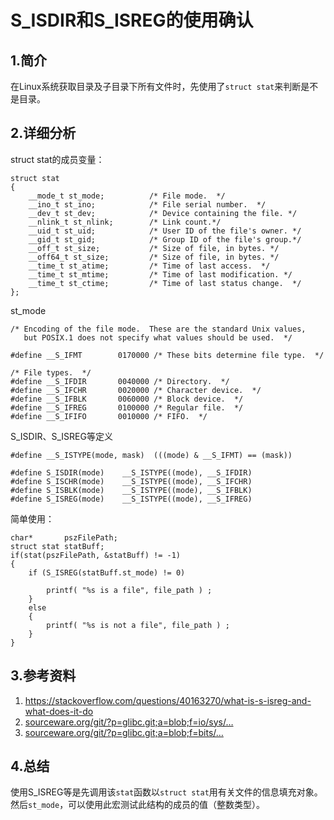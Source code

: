 # S_ISDIR和S_ISREG的使用确认

## 1.简介

在Linux系统获取目录及子目录下所有文件时，先使用了`struct stat`来判断是不是目录。

## 2.详细分析

struct stat的成员变量：

```
struct stat
{
	__mode_t st_mode;          /* File mode.  */
	__ino_t st_ino;            /* File serial number.  */
	__dev_t st_dev;            /* Device containing the file. */
	__nlink_t st_nlink;        /* Link count.*/
	__uid_t st_uid;            /* User ID of the file's owner. */
	__gid_t st_gid;            /* Group ID of the file's group.*/
	__off_t st_size;           /* Size of file, in bytes. */
	__off64_t st_size;         /* Size of file, in bytes. */
	__time_t st_atime;         /* Time of last access.  */
	__time_t st_mtime;         /* Time of last modification. */
	__time_t st_ctime;         /* Time of last status change.  */
};
```

st_mode

```
/* Encoding of the file mode.  These are the standard Unix values,
   but POSIX.1 does not specify what values should be used.  */

#define __S_IFMT        0170000 /* These bits determine file type.  */

/* File types.  */
#define __S_IFDIR       0040000 /* Directory.  */
#define __S_IFCHR       0020000 /* Character device.  */
#define __S_IFBLK       0060000 /* Block device.  */
#define __S_IFREG       0100000 /* Regular file.  */
#define __S_IFIFO       0010000 /* FIFO.  */
```

S_ISDIR、S_ISREG等定义

```
#define __S_ISTYPE(mode, mask)  (((mode) & __S_IFMT) == (mask))
 
#define S_ISDIR(mode)    __S_ISTYPE((mode), __S_IFDIR)
#define S_ISCHR(mode)    __S_ISTYPE((mode), __S_IFCHR)
#define S_ISBLK(mode)    __S_ISTYPE((mode), __S_IFBLK)
#define S_ISREG(mode)    __S_ISTYPE((mode), __S_IFREG)
```

简单使用：

```
char*       pszFilePath;
struct stat statBuff;
if(stat(pszFilePath, &statBuff) != -1)
{
	if (S_ISREG(statBuff.st_mode) != 0)
    
    	printf( "%s is a file", file_path ) ;
    }
    else
    {
        printf( "%s is not a file", file_path ) ;
    }
}
```

## 3.参考资料

1. https://stackoverflow.com/questions/40163270/what-is-s-isreg-and-what-does-it-do
2. [sourceware.org/git/?p=glibc.git;a=blob;f=io/sys/…](https://sourceware.org/git/?p=glibc.git;a=blob;f=io/sys/stat.h;h=762c8538baad367c5e1917d98173166d2d8ed251;hb=HEAD#l128) 
3. [sourceware.org/git/?p=glibc.git;a=blob;f=bits/…](https://sourceware.org/git/?p=glibc.git;a=blob;f=bits/stat.h;h=0330f9ad27b56daccc052e0d37991dea471b71f0;hb=HEAD#l69) 

## 4.总结

使用S_ISREG等是先调用该`stat`函数以`struct stat`用有关文件的信息填充对象。然后`st_mode`，可以使用此宏测试此结构的成员的值（整数类型）。